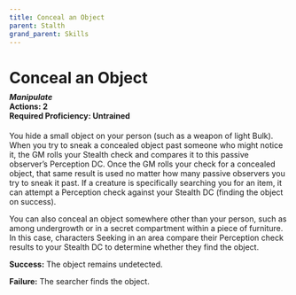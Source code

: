 ```yaml
---
title: Conceal an Object
parent: Stalth
grand_parent: Skills
---
```


# Conceal an Object

<div style="margin-top:-10px;"></div>

#### *Manipulate*<br>**Actions:** 2<br>**Required Proficiency:** Untrained
You hide a small object on your person (such as a weapon of light Bulk). When you try to sneak a concealed object past someone who might notice it, the GM rolls your Stealth check and compares it to this passive observer’s Perception DC. Once the GM rolls your check for a concealed object, that same result is used no matter how many passive observers you try to sneak it past. If a creature is specifically searching you for an item, it can attempt a Perception check against your Stealth DC (finding the object on success).

You can also conceal an object somewhere other than your person, such as among undergrowth or in a secret compartment within a piece of furniture. In this case, characters Seeking in an area compare their Perception check results to your Stealth DC to determine whether they find the object.

**Success:** The object remains undetected.

**Failure:** The searcher finds the object.
